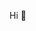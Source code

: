 

<!--

**sdilsiz/sdilsiz** is a ✨ _special_ ✨ repository because its `README.md` (this file) appears on your GitHub profile.
**- 👯 I’m looking to collaborate on ...
- 🤔 .I’m looking for help with ..
- 😄 Pronouns: ...
- ⚡ Fun fact:
Here are some ideas to get you started:

-->


Hi 🖖
<!--
- 
- 📫 How to reach me:
[![Linkedin Badge](https://img.shields.io/badge/-Linkedin-blue?style=flat&logo=Linkedin&logoColor=white&link=https://www.linkedin.com/in/salihdilsiz/)](https://www.linkedin.com/in/salihdilsiz/) [![Medium Badge](https://img.shields.io/badge/-Medium-black?style=flat&logo=Medium&logoColor=white&link=https://medium.com/@dilsizsalih)](https://medium.com/@dilsizsalih)
-->
